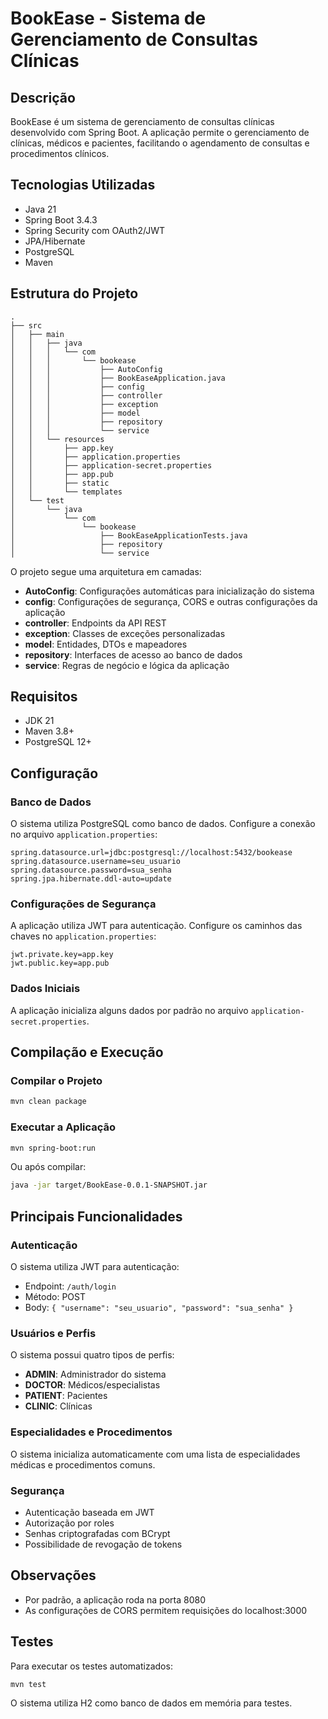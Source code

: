 # BookEase - Sistema de Gerenciamento de Consultas Clínicas

## Descrição
BookEase é um sistema de gerenciamento de consultas clínicas desenvolvido com Spring Boot. A aplicação permite o gerenciamento de clínicas, médicos e pacientes, facilitando o agendamento de consultas e procedimentos clínicos.

## Tecnologias Utilizadas
- Java 21
- Spring Boot 3.4.3
- Spring Security com OAuth2/JWT
- JPA/Hibernate
- PostgreSQL
- Maven

## Estrutura do Projeto
```
.
├── src
│   ├── main
│   │   ├── java
│   │   │   └── com
│   │   │       └── bookease
│   │   │           ├── AutoConfig
│   │   │           ├── BookEaseApplication.java
│   │   │           ├── config
│   │   │           ├── controller
│   │   │           ├── exception
│   │   │           ├── model
│   │   │           ├── repository
│   │   │           └── service
│   │   └── resources
│   │       ├── app.key
│   │       ├── application.properties
│   │       ├── application-secret.properties
│   │       ├── app.pub
│   │       ├── static
│   │       └── templates
│   └── test
│       └── java
│           └── com
│               └── bookease
│                   ├── BookEaseApplicationTests.java
│                   ├── repository
│                   └── service
```

O projeto segue uma arquitetura em camadas:
- **AutoConfig**: Configurações automáticas para inicialização do sistema
- **config**: Configurações de segurança, CORS e outras configurações da aplicação
- **controller**: Endpoints da API REST
- **exception**: Classes de exceções personalizadas
- **model**: Entidades, DTOs e mapeadores
- **repository**: Interfaces de acesso ao banco de dados
- **service**: Regras de negócio e lógica da aplicação

## Requisitos
- JDK 21
- Maven 3.8+
- PostgreSQL 12+

## Configuração

### Banco de Dados
O sistema utiliza PostgreSQL como banco de dados. Configure a conexão no arquivo `application.properties`:

```properties
spring.datasource.url=jdbc:postgresql://localhost:5432/bookease
spring.datasource.username=seu_usuario
spring.datasource.password=sua_senha
spring.jpa.hibernate.ddl-auto=update
```

### Configurações de Segurança
A aplicação utiliza JWT para autenticação. Configure os caminhos das chaves no `application.properties`:

```properties
jwt.private.key=app.key
jwt.public.key=app.pub
```

### Dados Iniciais
A aplicação inicializa alguns dados por padrão no arquivo `application-secret.properties`.

## Compilação e Execução

### Compilar o Projeto
```bash
mvn clean package
```

### Executar a Aplicação
```bash
mvn spring-boot:run
```

Ou após compilar:
```bash
java -jar target/BookEase-0.0.1-SNAPSHOT.jar
```

## Principais Funcionalidades

### Autenticação
O sistema utiliza JWT para autenticação:
- Endpoint: `/auth/login`
- Método: POST
- Body: `{ "username": "seu_usuario", "password": "sua_senha" }`

### Usuários e Perfis
O sistema possui quatro tipos de perfis:
- **ADMIN**: Administrador do sistema
- **DOCTOR**: Médicos/especialistas
- **PATIENT**: Pacientes
- **CLINIC**: Clínicas

### Especialidades e Procedimentos
O sistema inicializa automaticamente com uma lista de especialidades médicas e procedimentos comuns.

### Segurança
- Autenticação baseada em JWT
- Autorização por roles
- Senhas criptografadas com BCrypt
- Possibilidade de revogação de tokens

## Observações
- Por padrão, a aplicação roda na porta 8080
- As configurações de CORS permitem requisições do localhost:3000

## Testes
Para executar os testes automatizados:
```bash
mvn test
```
O sistema utiliza H2 como banco de dados em memória para testes.
